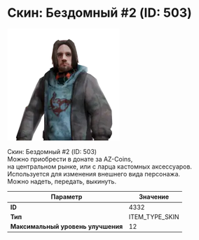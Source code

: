 # Скин: Бездомный #2 (ID: 503)

![Item Image](../img/4332.webp?raw=true)

Скин: Бездомный #2 (ID: 503)<br>Можно приобрести в донате за AZ-Coins,<br>на центральном рынке, или с ларца кастомных аксессуаров.<br>Используется для изменения внешнего вида персонажа. <br>Можно надеть, передать, выкинуть.


| Параметр | Значение |
|----------|----------|
| **ID** | 4332 |
| **Тип** | ITEM_TYPE_SKIN |
| **Максимальный уровень улучшения** | 12 |

